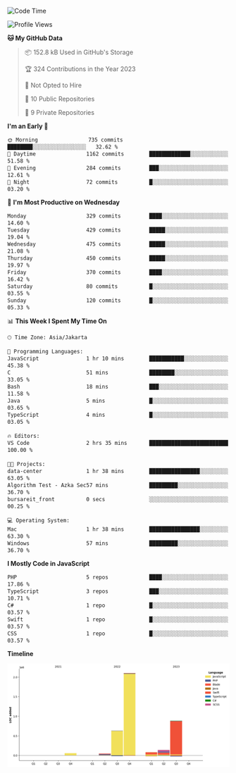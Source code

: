 <!--START_SECTION:waka-->
![Code Time](http://img.shields.io/badge/Code%20Time-203%20hrs%2024%20mins-blue)

![Profile Views](http://img.shields.io/badge/Profile%20Views-0-blue)

**🐱 My GitHub Data** 

> 📦 152.8 kB Used in GitHub's Storage 
 > 
> 🏆 324 Contributions in the Year 2023
 > 
> 🚫 Not Opted to Hire
 > 
> 📜 10 Public Repositories 
 > 
> 🔑 9 Private Repositories 
 > 
**I'm an Early 🐤** 

```text
🌞 Morning                735 commits         ████████░░░░░░░░░░░░░░░░░   32.62 % 
🌆 Daytime                1162 commits        █████████████░░░░░░░░░░░░   51.58 % 
🌃 Evening                284 commits         ███░░░░░░░░░░░░░░░░░░░░░░   12.61 % 
🌙 Night                  72 commits          █░░░░░░░░░░░░░░░░░░░░░░░░   03.20 % 
```
📅 **I'm Most Productive on Wednesday** 

```text
Monday                   329 commits         ████░░░░░░░░░░░░░░░░░░░░░   14.60 % 
Tuesday                  429 commits         █████░░░░░░░░░░░░░░░░░░░░   19.04 % 
Wednesday                475 commits         █████░░░░░░░░░░░░░░░░░░░░   21.08 % 
Thursday                 450 commits         █████░░░░░░░░░░░░░░░░░░░░   19.97 % 
Friday                   370 commits         ████░░░░░░░░░░░░░░░░░░░░░   16.42 % 
Saturday                 80 commits          █░░░░░░░░░░░░░░░░░░░░░░░░   03.55 % 
Sunday                   120 commits         █░░░░░░░░░░░░░░░░░░░░░░░░   05.33 % 
```


📊 **This Week I Spent My Time On** 

```text
🕑︎ Time Zone: Asia/Jakarta

💬 Programming Languages: 
JavaScript               1 hr 10 mins        ███████████░░░░░░░░░░░░░░   45.38 % 
C                        51 mins             ████████░░░░░░░░░░░░░░░░░   33.05 % 
Bash                     18 mins             ███░░░░░░░░░░░░░░░░░░░░░░   11.58 % 
Java                     5 mins              █░░░░░░░░░░░░░░░░░░░░░░░░   03.65 % 
TypeScript               4 mins              █░░░░░░░░░░░░░░░░░░░░░░░░   03.05 % 

🔥 Editors: 
VS Code                  2 hrs 35 mins       █████████████████████████   100.00 % 

🐱‍💻 Projects: 
data-center              1 hr 38 mins        ████████████████░░░░░░░░░   63.05 % 
Algorithm Test - Azka Sec57 mins             █████████░░░░░░░░░░░░░░░░   36.70 % 
bursareit_front          0 secs              ░░░░░░░░░░░░░░░░░░░░░░░░░   00.25 % 

💻 Operating System: 
Mac                      1 hr 38 mins        ████████████████░░░░░░░░░   63.30 % 
Windows                  57 mins             █████████░░░░░░░░░░░░░░░░   36.70 % 
```

**I Mostly Code in JavaScript** 

```text
PHP                      5 repos             ████░░░░░░░░░░░░░░░░░░░░░   17.86 % 
TypeScript               3 repos             ███░░░░░░░░░░░░░░░░░░░░░░   10.71 % 
C#                       1 repo              █░░░░░░░░░░░░░░░░░░░░░░░░   03.57 % 
Swift                    1 repo              █░░░░░░░░░░░░░░░░░░░░░░░░   03.57 % 
CSS                      1 repo              █░░░░░░░░░░░░░░░░░░░░░░░░   03.57 % 
```



**Timeline**

![Lines of Code chart](https://raw.githubusercontent.com/brstreet2/brstreet2/main/assets/bar_graph.png)


<!--END_SECTION:waka-->
